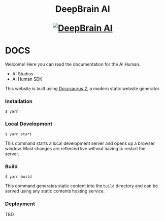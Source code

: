<h1 align="center">
  <p align="center">DeepBrain AI</p>
  <a href="https://deepbrainai.io"><img src="https://docs.deepbrain.io/img/db_logo.svg" alt="DeepBrain AI"></a>
</h1>

# DOCS

Welcome! Here you can read the documentation for the AI Human.
- AI Studios
- AI Human SDK

This website is built using [Docusaurus 2](https://docusaurus.io/), a modern static website generator.

### Installation

```
$ yarn
```

### Local Development

```
$ yarn start
```

This command starts a local development server and opens up a browser window. Most changes are reflected live without having to restart the server.

### Build

```
$ yarn build
```

This command generates static content into the `build` directory and can be served using any static contents hosting service.

### Deployment

TBD
